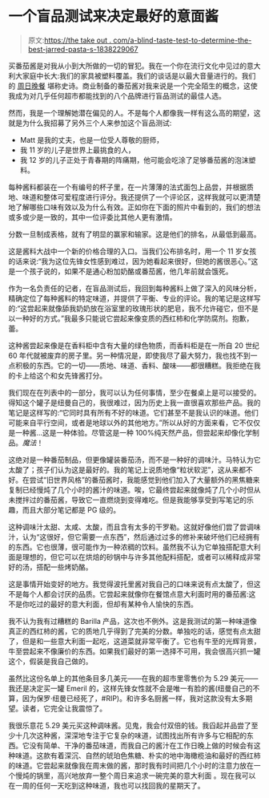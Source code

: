 # 一个盲品测试来决定最好的意面酱

> 原文:[https://the take out . com/a-blind-taste-test-to-determine-the-best-jarred-pasta-s-1838229067](https://thetakeout.com/a-blind-taste-test-to-determine-the-best-jarred-pasta-s-1838229067)

买番茄酱是对我从小到大所做的一切的冒犯。我在一个你在流行文化中见过的意大利大家庭中长大:我们的家具被塑料覆盖。我们的谈话是以最大音量进行的。我们的 [周日晚餐](https://thetakeout.com/recipe-sunday-sauce-pasta-jersey-family-1831469548) 堪称史诗。商业制备的番茄酱对我来说是一个完全陌生的概念，这使我成为对几乎任何超市都能找到的八个品牌进行盲品测试的最佳人选。

然而，我是一个理解她潜在偏见的人。不是每个人都像我一样有这么高的期望，这就是为什么我招募了另外三个人来参加这个盲品测试:

*   Matt 是我的丈夫，也是一位受人尊敬的厨师，
*   我 11 岁的儿子是世界上最挑食的人，
*   我 12 岁的儿子正处于青春期的阵痛期，他可能会吃涂了足够番茄酱的泡沫塑料。

每种酱料都装在一个有编号的杯子里，在一片薄薄的法式面包上品尝，并根据质地、味道和整体可爱程度进行评分。我还提供了一个评论区，这样我就可以更清楚地了解哪些口味有效以及为什么有效。正如你在下面的照片中看到的，我们的想法或多或少是一致的，其中一位评委比其他人更有激情。

分数一旦制成表格，就有了明显的赢家和输家。这是他们的排名，从最低到最高。

这是酱料大战中一个新的价格合理的入口。当我们公布排名时，用一个 11 岁女孩的话来说:“我为这位先锋女性感到难过，因为她看起来很好，但她的酱很恶心。”这是一个孩子说的，如果不是通心粉加奶酪或番茄酱，他几年前就会饿死。

作为一名负责任的记者，在盲品测试后，我回到每种酱料上做了深入的风味分析，精确定位了每种酱料的特定味道，并提供了平衡、专业的评论。我的笔记是这样写的:“这尝起来就像舔我奶奶放在浴室里的玫瑰形状的肥皂，我不允许碰它，但不是以一种好的方式。”我最多只能说它尝起来像变质的西红柿和化学防腐剂。抱歉，蕾。

这种酱尝起来像是在香料柜中含有大量的绿色物质，而香料柜是在一所自 20 世纪 60 年代就被废弃的房子里。另一种情况是，即使我尽了最大努力，我也找不到一点积极的东西。它的一切——质地、味道、香料、酸味——都很糟糕。我拒绝在我的卡上给这个和女先锋酱打分。

我们现在在列表中的一部分，我可以认为任何事情，至少在餐桌上是可以接受的。得知这个罐子是纽曼自己的，我很难过，因为历史上我一直很喜欢那些产品。我的笔记是这样写的:“它同时具有所有不好的味道。它们甚至不是我认识的味道。他们可能来自平行空间，或者是地球以外的其他地方。”所以从好的方面来看，它不仅仅是一种酱...这是一种体验。尽管这是一种 100%纯天然产品，但尝起来却像化学制品。*魔法*！

这绝对是一种番茄制品，但更像罐装番茄汤，而不是一种好的调味汁。马特认为它太酸了；孩子们认为这是最好的。我的笔记上说质地像“粒状软泥”，这从来都不好。在尝试“旧世界风格”的番茄酱时，我能感觉到他们加入了大量额外的黑焦糖来复制已经慢炖了几个小时的酱汁的味道。唉，它最终尝起来就像炖了几个小时但从未搅拌过的番茄酱，导致它一直燃烧到变得难吃。但是我能够享受到写笔记的乐趣，而且大部分笔记都是 PG 级的。

这种调味汁太甜、太咸、太酸，而且含有太多的干罗勒。这就好像他们尝了尝调味汁，认为“这很好，但它需要一点东西”，然后通过过多的修补来破坏他们已经拥有的东西。它也很薄，很可能作为一种浓稠的饮料。虽然我不认为它单独搭配意大利面是理想的，但它可以在烘焙的砂锅中与许多其他配料搭配，或者可以稀释成非常好的汤，搭配一些烤奶酪。

这是事情开始变好的地方。我觉得波托里酱对我自己的口味来说有点太酸了，但这不是每个人都会讨厌的品质。它尝起来就像你在餐馆点意大利面时用的番茄酱:这不是你吃过的最好的意大利面，但却有某种令人愉快的东西。

我不认为我有过糟糕的 Barilla 产品，这次也不例外。这是我测试的第一种味道像真正的西红柿的酱，它的质地几乎得到了完美的分数。单独吃的话，感觉有点太甜了，但是和一些意大利面一起吃，这道菜就非常平衡了。它也有牛至的光辉背景，牛至尝起来不像廉价的东西。如果我们最好的第一选择不可用，我会很高兴抓一罐这个，假装是我自己做的。

虽然比这份名单上的其他条目多几美元——在我的超市里零售价为 5.29 美元——我还是决定买一罐 Emeril 的，这样先锋女性就不会是唯一有脸的酱(纽曼自己的不算，因为保罗·纽曼已经死了，#RIP)。和许多名厨酱一样，我对这款没有太多期望。读者，它完全让我震惊了。

我很乐意花 5.29 美元买这种调味酱。见鬼，我会付双倍的钱。我舀起并品尝了至少十几次这种酱，深深地专注于它复杂的味道，试图找出所有许多与它相配的东西。它没有简单、干净的番茄味道，而我自己的酱汁在工作日晚上做的时候会有这种味道。这款有着深沉、自然的琥珀色焦糖、朴实的地中海橄榄油和最好的西红柿的味道。它尝起来就像我在周末做的酱，那时我有时间把几个小时的注意力放在一个慢炖的锅里，高兴地放弃一整个周日来追求一碗完美的意大利面 。现在我可以在一周的任何一天吃到这种味道，我也可以找回我的星期天了。